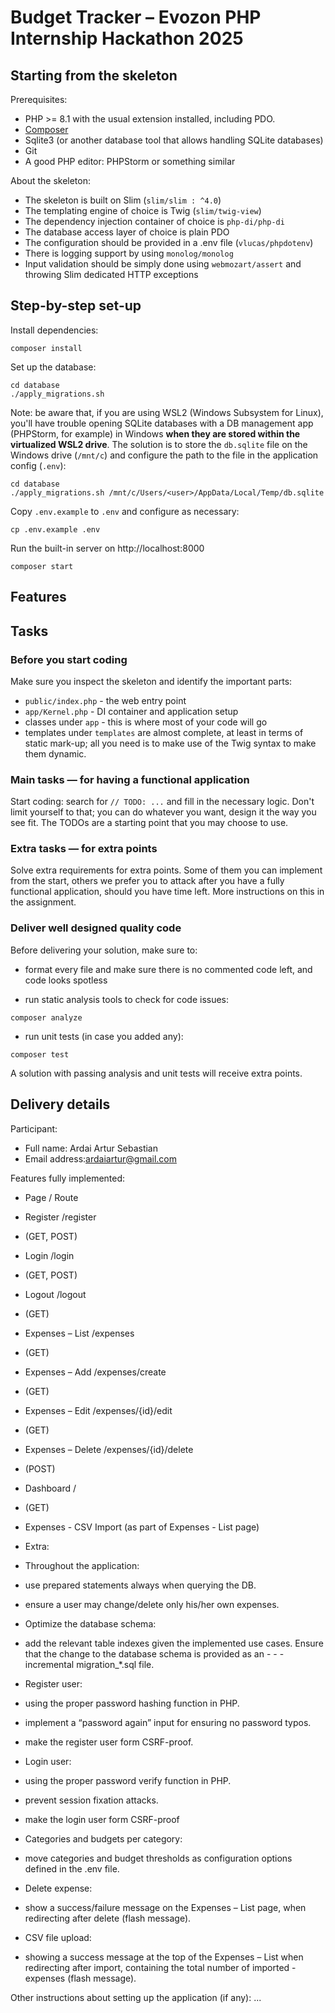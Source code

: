 # Budget Tracker – Evozon PHP Internship Hackathon 2025

## Starting from the skeleton

Prerequisites:

- PHP >= 8.1 with the usual extension installed, including PDO.
- [Composer](https://getcomposer.org/download)
- Sqlite3 (or another database tool that allows handling SQLite databases)
- Git
- A good PHP editor: PHPStorm or something similar

About the skeleton:

- The skeleton is built on Slim (`slim/slim : ^4.0`)
- The templating engine of choice is Twig (`slim/twig-view`)
- The dependency injection container of choice is `php-di/php-di`
- The database access layer of choice is plain PDO
- The configuration should be provided in a .env file (`vlucas/phpdotenv`)
- There is logging support by using `monolog/monolog`
- Input validation should be simply done using `webmozart/assert` and throwing Slim dedicated HTTP exceptions

## Step-by-step set-up

Install dependencies:

```
composer install
```

Set up the database:

```
cd database
./apply_migrations.sh
```

Note: be aware that, if you are using WSL2 (Windows Subsystem for Linux), you'll have trouble opening SQLite databases
with a DB management app (PHPStorm, for example) in Windows **when they are stored within the virtualized WSL2 drive**.
The solution is to store the `db.sqlite` file on the Windows drive (`/mnt/c`) and configure the path to the file in the
application config (`.env`):

```
cd database
./apply_migrations.sh /mnt/c/Users/<user>/AppData/Local/Temp/db.sqlite
```

Copy `.env.example` to `.env` and configure as necessary:

```
cp .env.example .env
```

Run the built-in server on http://localhost:8000

```
composer start
```

## Features

## Tasks

### Before you start coding

Make sure you inspect the skeleton and identify the important parts:

- `public/index.php` - the web entry point
- `app/Kernel.php` - DI container and application setup
- classes under `app` - this is where most of your code will go
- templates under `templates` are almost complete, at least in terms of static mark-up; all you need is to make use of
  the Twig syntax to make them dynamic.

### Main tasks — for having a functional application

Start coding: search for `// TODO: ...` and fill in the necessary logic. Don't limit yourself to that; you can do
whatever you want, design it the way you see fit. The TODOs are a starting point that you may choose to use.

### Extra tasks — for extra points

Solve extra requirements for extra points. Some of them you can implement from the start, others we prefer you to attack
after you have a fully functional application, should you have time left. More instructions on this in the assignment.

### Deliver well designed quality code

Before delivering your solution, make sure to:

- format every file and make sure there is no commented code left, and code looks spotless

- run static analysis tools to check for code issues:

```
composer analyze
```

- run unit tests (in case you added any):

```
composer test
```

A solution with passing analysis and unit tests will receive extra points.

## Delivery details

Participant:
- Full name: Ardai Artur Sebastian
- Email address:ardaiartur@gmail.com

Features fully implemented:
- Page / Route
-  Register /register
- (GET, POST)
- Login /login
- (GET, POST)
- Logout /logout
- (GET)
- Expenses – List /expenses
- (GET)
- Expenses – Add /expenses/create
- (GET)
- Expenses – Edit /expenses/{id}/edit
- (GET)
- Expenses – Delete /expenses/{id}/delete 
- (POST)
- Dashboard /
- (GET)
- Expenses - CSV Import (as part of Expenses - List page)

- Extra:
- Throughout the application:
- use prepared statements always when querying the DB.
- ensure a user may change/delete only his/her own expenses.
- Optimize the database schema:
- add the relevant table indexes given the implemented use cases. Ensure that the change to the database schema is provided as an - - - incremental migration_*.sql file.
- Register user:
- using the proper password hashing function in PHP.
- implement a “password again” input for ensuring no password typos.
- make the register user form CSRF-proof.
- Login user:
- using the proper password verify function in PHP.
- prevent session fixation attacks.
- make the login user form CSRF-proof
- Categories and budgets per category:
- move categories and budget thresholds as configuration options defined in the .env file.
- Delete expense:
- show a success/failure message on the Expenses – List page, when redirecting after delete (flash message).
- CSV file upload:
- showing a success message at the top of the  Expenses – List when redirecting after import, containing the total number of imported - expenses (flash message).

Other instructions about setting up the application (if any): ...
